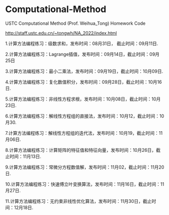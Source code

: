 # Computational-Method
USTC Computational Method (Prof. Weihua_Tong) Homework Code

http://staff.ustc.edu.cn/~tongwh/NA_2022/index.html

1.计算方法编程练习：级数求和，发布时间：08月31日， 截止时间：09月11日.

2.计算方法编程练习：Lagrange插值，发布时间：09月14日，截止时间：09月25日

3.计算方法编程练习：最小二乘法，发布时间：09月19日，截止时间：10月09日.

4.计算方法编程练习：复化数值积分，发布时间：09月28日，截止时间：10月16日.

5.计算方法编程练习：非线性方程求根，发布时间：10月08日，截止时间：10月23日.

6.计算方法编程练习：解线性方程组的直接法，发布时间：10月12，截止时间：10月30.

7.计算方法编程练习：解线性方程组的迭代法，发布时间：10月19，截止时间：11月06日.

8.计算方法编程练习：计算矩阵的特征值和特征向量，发布时间：10月26日，截止时间：11月13日.

9.计算方法编程练习：常微分方程数值解，发布时间：11月02，截止时间：11月20日.

10.计算方法编程练习：快速傅立叶变换算法，发布时间：11月16日，截止时间：11月27日.

11.计算方法编程练习：无约束非线性优化算法，发布时间：11月30日，截止时间：12月18日.
